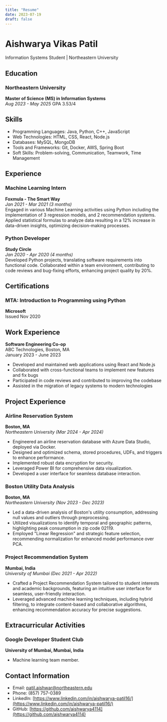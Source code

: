 ```yaml
---
title: "Resume"
date: 2023-07-19
draft: false
---
```


# Aishwarya Vikas Patil
Information Systems Student | Northeastern University  

## Education

### Northeastern University
**Master of Science (MS) in Information Systems**  
*Aug 2023 - May 2025*
GPA 3.53/4

## Skills
- Programming Languages: Java, Python, C++, JavaScript
- Web Technologies: HTML, CSS, React, Node.js
- Databases: MySQL, MongoDB
- Tools and Frameworks: Git, Docker, AWS, Spring Boot
- Soft Skills: Problem-solving, Communication, Teamwork, Time Management

## Experience

### Machine Learning Intern
**Foxmula - The Smart Way**  
*Jan 2021 - Mar 2021 (3 months)*  
Engaged in various Machine Learning activities using Python including the implementation of 3 regression models, and 2 recommendation systems. Applied statistical formulas to analyze data resulting in a 12% increase in data-driven insights, optimizing decision-making processes.

### Python Developer
**Study Circle**  
*Jan 2020 - Apr 2020 (4 months)*  
Developed Python projects, translating software requirements into functional code. Collaborated within a team environment, contributing to code reviews and bug-fixing efforts, enhancing project quality by 20%.

## Certifications

### MTA: Introduction to Programming using Python
**Microsoft**  
Issued Nov 2020

## Work Experience
**Software Engineering Co-op**  
ABC Technologies, Boston, MA  
January 2023 - June 2023
- Developed and maintained web applications using React and Node.js
- Collaborated with cross-functional teams to implement new features and fix bugs
- Participated in code reviews and contributed to improving the codebase
- Assisted in the migration of legacy systems to modern technologies



## Project Experience

### Airline Reservation System
**Boston, MA**  
*Northeastern University (Mar 2024 - Apr 2024)*  
- Engineered an airline reservation database with Azure Data Studio, deployed via Docker.
- Designed and optimized schema, stored procedures, UDFs, and triggers to enhance performance.
- Implemented robust data encryption for security.
- Leveraged Power BI for comprehensive data visualization.
- Developed a user interface for seamless database interaction.

### Boston Utility Data Analysis
**Boston, MA**  
*Northeastern University (Nov 2023 - Dec 2023)*  
- Led a data-driven analysis of Boston's utility consumption, addressing null values and outliers through preprocessing.
- Utilized visualizations to identify temporal and geographic patterns, highlighting peak consumption in zip code 02119.
- Employed "Linear Regression" and strategic feature selection, recommending normalization for enhanced model performance over PCA.

### Project Recommendation System
**Mumbai, India**  
*University of Mumbai (Dec 2021 - Apr 2022)*  
- Crafted a Project Recommendation System tailored to student interests and academic backgrounds, featuring an intuitive user interface for seamless, user-friendly interaction.
- Leveraged advanced machine learning techniques, including hybrid filtering, to integrate content-based and collaborative algorithms, enhancing recommendation accuracy for precise suggestions.

## Extracurricular Activities

### Google Developer Student Club
**University of Mumbai, Mumbai, India**  
- Machine learning team member.

## Contact Information
- Email: patil.aishwar@northeastern.edu
- Phone: (857) 757-0389
- LinkedIn: [https://www.linkedin.com/in/aishwarya-patil16/](https://www.linkedin.com/in/aishwarya-patil16/)
- GitHub: [https://github.com/aishwarya4114](https://github.com/aishwarya4114)